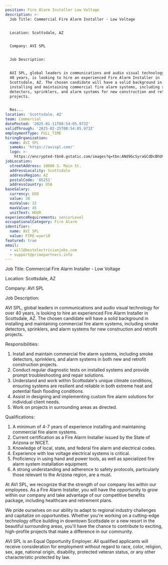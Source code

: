 ```yaml
---
position: Fire Alarm Installer Low Voltage
description: >-
  Job Title: Commercial Fire Alarm Installer - Low Voltage


  Location: Scottsdale, AZ


  Company: AVI SPL


  Job Description:


  AVI SPL, global leaders in communications and audio visual technology for over
  40 years, is looking to hire an experienced Fire Alarm Installer in
  Scottsdale, AZ. The chosen candidate will have a solid background in
  installing and maintaining commercial fire alarm systems, including smoke
  detectors, sprinklers, and alarm systems for new construction and retrofit
  projects. 


  Res...
location: 'Scottsdale, AZ'
team: Commercial
datePosted: '2025-01-11T08:54:05.973Z'
validThrough: '2025-02-25T08:54:05.973Z'
employmentType: FULL_TIME
hiringOrganization:
  name: AVI SPL
  sameAs: 'https://avispl.com/'
  logo: >-
    https://encrypted-tbn0.gstatic.com/images?q=tbn:ANd9GcSyraGCdDcBhUVCLjb9MI2McsVysMD7wjYlIQ&s
jobLocation:
  streetAddress: 10000 S. Main St.
  addressLocality: Scottsdale
  addressRegion: AZ
  postalCode: '85251'
  addressCountry: USA
baseSalary:
  currency: USD
  value: 38
  minValue: 32
  maxValue: 45
  unitText: HOUR
experienceRequirements: seniorLevel
occupationalCategory: Fire Alarm
identifier:
  name: AVI SPL
  value: FIRE-wywri0
featured: true
email:
  - will@bestelectricianjobs.com
  - support@primepartners.info
---
```




Job Title: Commercial Fire Alarm Installer - Low Voltage

Location: Scottsdale, AZ

Company: AVI SPL

Job Description:

AVI SPL, global leaders in communications and audio visual technology for over 40 years, is looking to hire an experienced Fire Alarm Installer in Scottsdale, AZ. The chosen candidate will have a solid background in installing and maintaining commercial fire alarm systems, including smoke detectors, sprinklers, and alarm systems for new construction and retrofit projects. 

Responsibilities:

1. Install and maintain commercial fire alarm systems, including smoke detectors, sprinklers, and alarm systems in both new and retrofit construction projects.
2. Conduct regular diagnostic tests on installed systems and provide prompt troubleshooting and repair solutions.
3. Understand and work within Scottsdale's unique climate conditions, ensuring systems are resilient and reliable in both extreme heat and potential flash flooding conditions.
4. Assist in designing and implementing custom fire alarm solutions for individual client needs.
5. Work on projects in surrounding areas as directed.

Qualifications:

1. A minimum of 4-7 years of experience installing and maintaining commercial fire alarm systems.
2. Current certification as a Fire Alarm Installer issued by the State of Arizona or NICET.
3. Knowledge of local, state, and federal fire alarm and electrical codes.
4. Experience with low voltage electrical systems is critical.
5. Proficiency in using hand and power tools, as well as specialized fire alarm system installation equipment.
6. A strong understanding and adherence to safety protocols, particularly those relevant to the Arizona region, are a must.

At AVI SPL, we recognize that the strength of our company lies within our employees. As a Fire Alarm Installer, you will have the opportunity to grow within our company and take advantage of our competitive benefits package, including healthcare and retirement plans. 

We pride ourselves on our ability to adapt to regional industry challenges and capitalize on opportunities. Whether you're working on a cutting-edge technology office building in downtown Scottsdale or a new resort in the beautiful surrounding areas, you'll have the chance to contribute to exciting, high-profile projects that make a difference in our community.

AVI SPL is an Equal Opportunity Employer. All qualified applicants will receive consideration for employment without regard to race, color, religion, sex, age, national origin, disability, protected veteran status, or any other characteristic protected by law.

